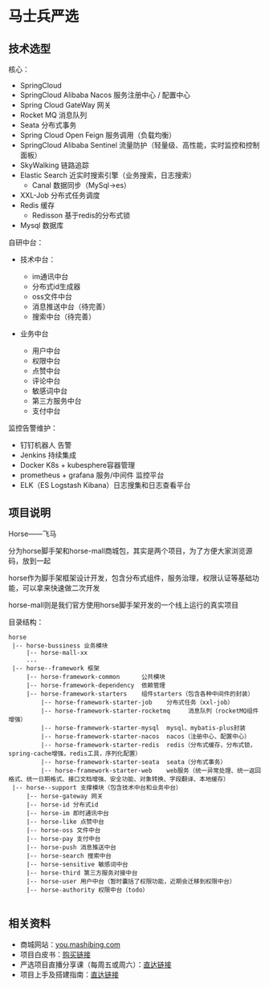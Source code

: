 # 马士兵严选

## 技术选型

核心：
* SpringCloud
* SpringCloud Alibaba  Nacos  服务注册中心 / 配置中心
* Spring Cloud GateWay 网关
* Rocket MQ 消息队列
* Seata 分布式事务
* Spring Cloud Open Feign 服务调用（负载均衡）
* SpringCloud Alibaba Sentinel 流量防护（轻量级、高性能，实时监控和控制面板）
* SkyWalking 链路追踪
* Elastic Search 近实时搜索引擎（业务搜索，日志搜索）
  * Canal 数据同步（MySql->es）
* XXL-Job 分布式任务调度
* Redis 缓存
  * Redisson 基于redis的分布式锁
* Mysql 数据库

自研中台：

- 技术中台：
  * im通讯中台
  * 分布式id生成器
  * oss文件中台
  * 消息推送中台（待完善）
  * 搜索中台（待完善）

- 业务中台
  - 用户中台
  - 权限中台
  - 点赞中台
  - 评论中台
  - 敏感词中台
  - 第三方服务中台
  - 支付中台

监控告警维护：

* 钉钉机器人 告警
* Jenkins 持续集成
* Docker K8s + kubesphere容器管理
* prometheus + grafana 服务/中间件 监控平台
* ELK（ES Logstash Kibana）日志搜集和日志查看平台

## 项目说明

Horse——飞马

分为horse脚手架和horse-mall商城包，其实是两个项目，为了方便大家浏览源码，放到一起

horse作为脚手架框架设计开发，包含分布式组件，服务治理，权限认证等基础功能，可以拿来快速做二次开发

horse-mall则是我们官方使用horse脚手架开发的一个线上运行的真实项目

目录结构：

```
horse
 |-- horse-bussiness 业务模块
     |-- horse-mall-xx
     ...
 |-- horse--framework 框架
     |-- horse-framework-common      公共模块 
     |-- horse-framework-dependency  依赖管理
     |-- horse-framework-starters    组件starters（包含各种中间件的封装）
         |-- horse-framework-starter-job    分布式任务（xxl-job）
         |-- horse-framework-starter-rocketmq     消息队列（rocketMQ组件增强）
         |-- horse-framework-starter-mysql  mysql、mybatis-plus封装
         |-- horse-framework-starter-nacos  nacos（注册中心、配置中心）
         |-- horse-framework-starter-redis  redis（分布式缓存，分布式锁，spring-cache增强，redis工具，序列化配置）
         |-- horse-framework-starter-seata  seata（分布式事务）
         |-- horse-framework-starter-web    web服务（统一异常处理、统一返回格式、统一日期格式、接口文档增强、安全功能、对象转换、字段翻译、本地缓存）
 |-- horse--support 支撑模块（包含技术中台和业务中台）
     |-- horse-gateway 网关
     |-- horse-id 分布式id
     |-- horse-im 即时通讯中台
     |-- horse-like 点赞中台
     |-- horse-oss 文件中台
     |-- horse-pay 支付中台
     |-- horse-push 消息推送中台
     |-- horse-search 搜索中台
     |-- horse-sensitive 敏感词中台
     |-- horse-third 第三方服务对接中台
     |-- horse-user 用户中台（暂时囊括了权限功能，近期会迁移到权限中台）
     |-- horse-authority 权限中台（todo）


```

## 相关资料

- 商城网站：[you.mashibing.com](https://you.mashibing.com)
- 项目白皮书：[购买链接](https://you.mashibing.com/goods/detail/81)
- 严选项目直播分享课（每周五或周六）：[直达链接](https://www.mashibing.com/live/1530)
- 项目上手及搭建指南：[直达链接](https://www.mashibing.com/subject/1?courseNo=1817)




